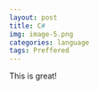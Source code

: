 ```yaml
---
layout: post
title: C#
img: image-5.png
categories: language
tags: Preffered
---
```


This is great!
